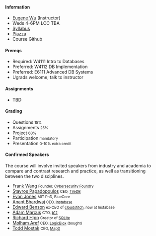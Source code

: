 #### Information 

* [Eugene Wu](http://www.eugenewu.net) (Instructor)
* Weds 4-6PM LOC TBA
* [Syllabus](./syllabus)
* [Piazza](https://piazza.com/class/j9oswjjbpyj3uz)
* Course Github

#### Prereqs

* Required: W4111 Intro to Databases
* Preferred: W4112 DB Implementation
* Preferred: E6111 Advanced DB Systems
* Ugrads welcome; talk to instructor



#### Assignments

* TBD

#### Grading

* Questions      <small>15% </small>
* Assignments    <small>25% </small>
* Project        <small>60%</small>
* Participation  <small>mandatory</small>
* Presentation   <small>0-10% extra credit </small>




#### Confirmed Speakers 

The course will involve invited speakers from industry and academia to compare and contrast research and practice, as well as transitioning between the two disciplines.

* [Frank Wang](https://frankwang.org/) <small>Founder, [Cybersecurity Foundry](https://cybersecurityfactory.com/)</small>
* [Stavros Papadopoulos](https://people.csail.mit.edu/stavrosp/) <small>CEO, [TileDB](http://tiledb.io/)</small>
* [Evan Jones](http://www.evanjones.ca/) <small>MIT PhD, BlueCore</small>
* [Anant Bhardwaj](http://people.csail.mit.edu/anantb/) <small>CEO, [Instabase](http://www.instabase.com)</small>
* [Edward Benson](http://edwardbenson.com/) <small>ex-CEO of [cloudstitch](http://cloudstitch.com), now at Instabase</small>
* [Adam Marcus](http://marcua.net/) <small>CTO, [b12](http://www.b12.io)</small>
* [Richard Hipp](https://en.m.wikipedia.org/wiki/D._Richard_Hipp) <small>Creator of [SQLite](https://www.sqlite.org/)</small>
* [Molham Aref](https://www.linkedin.com/in/molham) <small>CEO, [LogicBlox](http://www.logicblox.com/) (bought)</small>
* [Todd Mostak](https://twitter.com/toddmostak?lang=en) <small>CEO, [MapD](https://www.mapd.com)</small>

